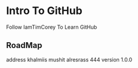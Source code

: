 # Intro To GitHub
Follow IamTimCorey To Learn GitHub

## RoadMap
address khalmiis mushit alresrass 444
version 1.0.0
